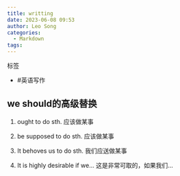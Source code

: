 ```yaml
---
title: writting
date: 2023-06-08 09:53
author: Leo Song
categories:
  - Markdown
tags:
---
```


标签

- #英语写作

## we should的高级替换

1. ought to do sth.
   应该做某事

2. be supposed to do sth.
   应该做某事

3. It behoves us to do sth.
   我们应送做某事

4. It is highly desirable if we...
   这是非常可取的，如果我们…
